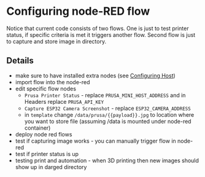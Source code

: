 # Configuring node-RED flow

Notice that current code consists of two flows.
One is just to test printer status, if specific criteria is met it triggers
another flow.
Second flow is just to capture and store image in directory.

## Details

- make sure to have installed extra nodes
  (see [Configuring Host](Configuring.host.md))
- import flow into the node-red
- edit specific flow nodes
  - `Prusa Printer Status` - replace `PRUSA_MINI_HOST_ADDRESS` and in Headers
    replace `PRUSA_API_KEY`
  - `Capture ESP32 Camera Screenshot` - replace `ESP32_CAMERA_ADDRESS`
  - in `template` change `/data/prusa/{{payload}}.jpg` to location where you
   want to store file (assuming /data is mounted under node-red container)
- deploy node red flows
- test if capturing image works - you can manually trigger flow in node-red
- test if printer status is up
- testing print and automation - when 3D printing then new images should show
  up in darged directory
